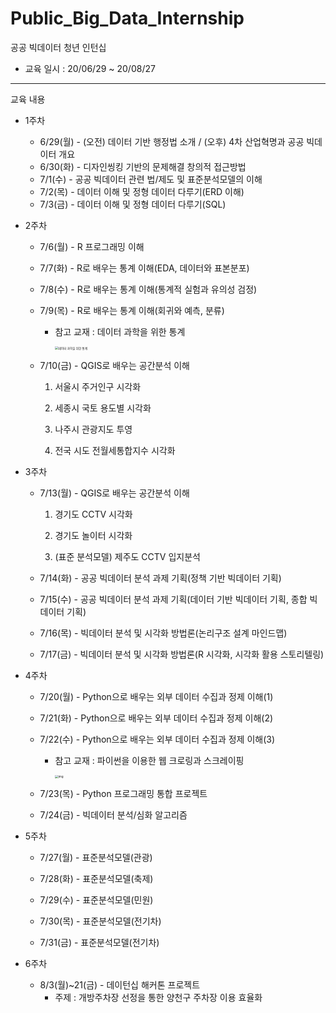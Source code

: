 # Public_Big_Data_Internship
공공 빅데이터 청년 인턴십

 

- 교육 일시 : 20/06/29 ~ 20/08/27

- ---

  교육 내용

  - 1주차
    - 6/29(월) - (오전) 데이터 기반 행정법 소개 / (오후) 4차 산업혁명과 공공 빅데이터 개요
    - 6/30(화) - 디자인씽킹 기반의 문제해결 창의적 접근방법
    - 7/1(수) - 공공 빅데이터 관련 법/제도 및 표준분석모델의 이해
    - 7/2(목) - 데이터 이해 및 정형 데이터 다루기(ERD 이해)
    - 7/3(금) - 데이터 이해 및 정형 데이터 다루기(SQL)
    
     
    
  - 2주차
    - 7/6(월) - R 프로그래밍 이해

    - 7/7(화) - R로 배우는 통계 이해(EDA, 데이터와 표본분포)

    - 7/8(수) - R로 배우는 통계 이해(통계적 실험과 유의성 검정)

    - 7/9(목) - R로 배우는 통계 이해(회귀와 예측, 분류)

      - 참고 교재 : 데이터 과학을 위한 통계

        <img src="https://www.hanbit.co.kr/data/books/B2845507407_l.jpg" alt="데이터 과학을 위한 통계" style="zoom: 33%;" />

    - 7/10(금) - QGIS로 배우는 공간분석 이해

      1) 서울시 주거인구 시각화

      2) 세종시 국토 용도별 시각화

      3) 나주시 관광지도 투영

      4) 전국 시도 전월세통합지수 시각화

     

  - 3주차

    - 7/13(월) - QGIS로 배우는 공간분석 이해

      1) 경기도 CCTV 시각화

      2) 경기도 놀이터 시각화

      3) (표준 분석모델) 제주도 CCTV 입지분석

    - 7/14(화) - 공공 빅데이터 분석 과제 기획(정책 기반 빅데이터 기획)
      
    - 7/15(수) - 공공 빅데이터 분석 과제 기획(데이터 기반 빅데이터 기획, 종합 빅데이터 기획)

    - 7/16(목) - 빅데이터 분석 및 시각화 방법론(논리구조 설계 마인드맵)
      
    - 7/17(금) - 빅데이터 분석 및 시각화 방법론(R 시각화, 시각화 활용 스토리텔링)

       

  - 4주차

    - 7/20(월) - Python으로 배우는 외부 데이터 수집과 정제 이해(1)

    - 7/21(화) - Python으로 배우는 외부 데이터 수집과 정제 이해(2)

    - 7/22(수) - Python으로 배우는 외부 데이터 수집과 정제 이해(3)

      - 참고 교재 : 파이썬을 이용한 웹 크로링과 스크레이핑

         <img src="https://wikibook.co.kr/images/cover/s/9791158390952.jpg" alt="img" style="zoom:33%;" />

    - 7/23(목) - Python 프로그래밍 통합 프로젝트

    - 7/24(금) - 빅데이터 분석/심화 알고리즘

       

  - 5주차

    - 7/27(월) - 표준분석모델(관광)
    
    - 7/28(화) - 표준분석모델(축제)
    
    - 7/29(수) - 표준분석모델(민원)
    
    - 7/30(목) - 표준분석모델(전기차)
    
    - 7/31(금) - 표준분석모델(전기차)
    
       
    
  - 6주차

    - 8/3(월)~21(금) - 데이턴십 해커톤 프로젝트
      - 주제 : 개방주차장 선정을 통한 양천구 주차장 이용 효율화